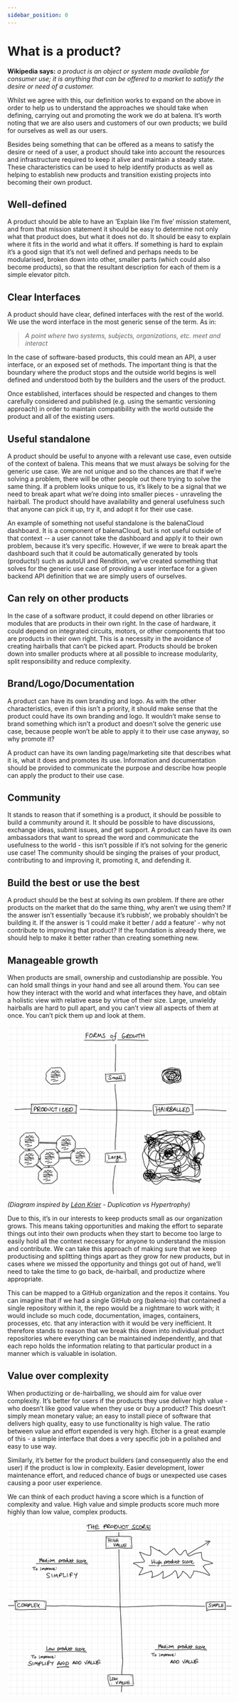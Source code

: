 ```yaml
---
sidebar_position: 0
---
```


# What is a product?

**Wikipedia says:** *a product is an object or system made available for consumer use; it is anything that can be offered to a market to satisfy the desire or need of a customer.*

Whilst we agree with this, our definition works to expand on the above in order to help us to understand the approaches we should take when defining, carrying out and promoting the work we do at balena. It’s worth noting that we are also users and customers of our own products; we build for ourselves as well as our users.

Besides being something that can be offered as a means to satisfy the desire or need of a user, a product should take into account the resources and infrastructure required to keep it alive and maintain a steady state. These characteristics can be used to help identify products as well as helping to establish new products and transition existing projects into becoming their own product.

## Well-defined
A product should be able to have an ‘Explain like I’m five’ mission statement, and from that mission statement it should be easy to determine not only what that product does, but what it does not do. It should be easy to explain where it fits in the world and what it offers. If something is hard to explain it’s a good sign that it’s not well defined and perhaps needs to be modularised, broken down into other, smaller parts (which could also become products), so that the resultant description for each of them is a simple elevator pitch.

## Clear Interfaces
A product should have clear, defined interfaces with the rest of the world. We use the word interface in the most generic sense of the term. As in:

> *A point where two systems, subjects, organizations, etc. meet and interact*

In the case of software-based products, this could mean an API, a user interface, or an exposed set of methods. The important thing is that the boundary where the product stops and the outside world begins is well defined and understood both by the builders and the users of the product.

Once established, interfaces should be respected and changes to them carefully considered and published (e.g. using the semantic versioning approach) in order to maintain compatibility with the world outside the product and all of the existing users.

## Useful standalone
A product should be useful to anyone with a relevant use case, even outside of the context of balena. This means that we must always be solving for the generic use case. We are not unique and so the chances are that if we’re solving a problem, there will be other people out there trying to solve the same thing. If a problem looks unique to us, it’s likely to be a signal that we need to break apart what we’re doing into smaller pieces - unraveling the hairball. The product should have availability and general usefulness such that anyone can pick it up, try it, and adopt it for their use case.

An example of something not useful standalone is the balenaCloud dashboard. It is a component of balenaCloud, but is not useful outside of that context -- a user cannot take the dashboard and apply it to their own problem, because it’s very specific. However, if we were to break apart the dashboard such that it could be automatically generated by tools (products!) such as autoUI and Rendition, we’ve created something that solves for the generic use case of providing a user interface for a given backend API definition that we are simply users of ourselves.

## Can rely on other products
In the case of a software product, it could depend on other libraries or modules that are products in their own right. In the case of hardware, it could depend on integrated circuits, motors, or other components that too are products in their own right. This is a necessity in the avoidance of creating hairballs that can’t be picked apart. Products should be broken down into smaller products where at all possible to increase modularity, split responsibility and reduce complexity.

## Brand/Logo/Documentation
A product can have its own branding and logo. As with the other characteristics, even if this isn’t a priority, it should make sense that the product could have its own branding and logo. It wouldn’t make sense to brand something which isn’t a product and doesn’t solve the generic use case, because people won’t be able to apply it to their use case anyway, so why promote it?

A product can have its own landing page/marketing site that describes what it is, what it does and promotes its use. Information and documentation should be provided to communicate the purpose and describe how people can apply the product to their use case.

## Community
It stands to reason that if something is a product, it should be possible to build a community around it. It should be possible to have discussions, exchange ideas, submit issues, and get support. A product can have its own ambassadors that want to spread the word and communicate the usefulness to the world - this isn’t possible if it’s not solving for the generic use case! The community should be singing the praises of your product, contributing to and improving it, promoting it, and defending it.

## Build the best or use the best
A product should be the best at solving its own problem. If there are other products on the market that do the same thing, why aren’t we using them? If the answer isn’t essentially ‘because it’s rubbish’, we probably shouldn’t be building it. If the answer is ‘I could make it better / add a feature’ - why not contribute to improving that product? If the foundation is already there, we should help to make it better rather than creating something new. 

## Manageable growth
When products are small, ownership and custodianship are possible. You can hold small things in your hand and see all around them. You can see how they interact with the world and what interfaces they have, and obtain a holistic view with relative ease by virtue of their size. Large, unwieldy hairballs are hard to pull apart, and you can’t view all aspects of them at once. You can’t pick them up and look at them.


![](./assets/forms-of-growth.png "Forms of Growth")
*(Diagram inspired by [Léon Krier](https://www.amazon.co.uk/gp/product/0262512939/ref=dbs_a_def_rwt_bibl_vppi_i2) - Duplication vs Hypertrophy)*


Due to this, it’s in our interests to keep products small as our organization grows. This means taking opportunities and making the effort to separate things out into their own products when they start to become too large to easily hold all the context necessary for anyone to understand the mission and contribute. We can take this approach of making sure that we keep productising and splitting things apart as they grow for new products, but in cases where we missed the opportunity and things got out of hand, we’ll need to take the time to go back, de-hairball, and productize where appropriate.

This can be mapped to a GitHub organization and the repos it contains. You can imagine that if we had a single GitHub org (balena-io) that contained a single repository within it, the repo would be a nightmare to work with; it would include so much code, documentation, images, containers, processes, etc. that any interaction with it would be very inefficient. It therefore stands to reason that we break this down into individual product repositories where everything can be maintained independently, and that each repo holds the information relating to that particular product in a manner which is valuable in isolation.

## Value over complexity
When productizing or de-hairballing, we should aim for value over complexity. It’s better for users if the products they use deliver high value - who doesn’t like good value when they use or buy a product? This doesn’t simply mean monetary value; an easy to install piece of software that delivers high quality, easy to use functionality is high value. The ratio between value and effort expended is very high. Etcher is a great example of this - a simple interface that does a very specific job in a polished and easy to use way.

Similarly, it’s better for the product builders (and consequently also the end user) if the product is low in complexity. Easier development, lower maintenance effort, and reduced chance of bugs or unexpected use cases causing a poor user experience.

We can think of each product having a score which is a function of complexity and value. High value and simple products score much more highly than low value, complex products.

![](./assets/the-product-score.png "The Product Score")



